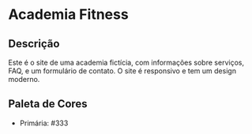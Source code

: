 # Academia Fitness

## Descrição
Este é o site de uma academia fictícia, com informações sobre serviços, FAQ, e um formulário de contato. O site é responsivo e tem um design moderno.

## Paleta de Cores
- Primária: #333 
